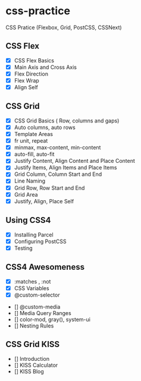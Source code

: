# css-practice

CSS Pratice (Flexbox, Grid, PostCSS, CSSNext)

## CSS Flex

- [x] CSS Flex Basics
- [x] Main Axis and Cross Axis
- [x] Flex Direction
- [x] Flex Wrap
- [x] Align Self

## CSS Grid

- [x] CSS Grid Basics ( Row, columns and gaps)
- [x] Auto columns, auto rows
- [x] Template Areas
- [x] fr unit, repeat
- [x] minmax, max-content, min-content
- [x] auto-fill, auto-fit
- [x] Justify Content, Align Content and Place Content
- [x] Justify Items, Align Items and Place Items
- [x] Grid Column, Column Start and End
- [x] Line Naming
- [x] Grid Row, Row Start and End
- [x] Grid Area
- [x] Justify, Align, Place Self

## Using CSS4

- [x] Installing Parcel
- [x] Configuring PostCSS
- [x] Testing

## CSS4 Awesomeness

- [x] :matches , :not
- [x] CSS Variables
- [x] @custom-selector
- [] @custom-media
- [] Media Query Ranges
- [] color-mod, gray(), system-ui
- [] Nesting Rules

## CSS Grid KISS

- [] Introduction
- [] KISS Calculator
- [] KISS Blog

